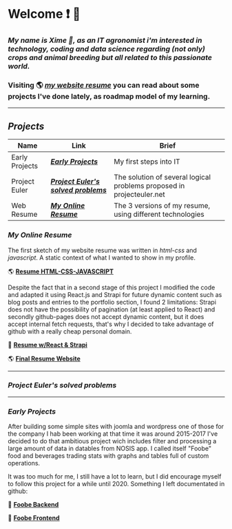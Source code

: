 # **Welcome** :exclamation: :wave:
### _My name is Xime :feet:, as an IT agronomist i'm interested in technology, coding and data science regarding (not only) crops and animal breeding but all related to this passionate world._

### Visiting :earth_americas: [**_my website resume_**](http://ximenacamino.site) you can read about some projects I've done lately, as roadmap model of my learning. 
---
## **_Projects_**

| Name | Link | Brief |
|---|---|---|
| Early Projects | [**_Early Projects_**](#early-projects) | My first steps into IT
| Project Euler | [**_Project Euler's solved problems_**](#project-eulers-solved-problems) | The solution of several logical problems proposed in projecteuler.net
| Web Resume | [**_My Online Resume_**](#my-online-resume) | The 3 versions of my resume, using different technologies

### **_My Online Resume_**
The first sketch of my website resume was written in _html-css_ and _javascript_.  A static context of what I wanted to show in my profile.

:earth_americas: **[Resume HTML-CSS-JAVASCRIPT](https://bioxim.github.io/resume_model/index.html)**

Despite the fact that in a second stage of this project I modified the code and adapted it using React.js and Strapi for future dynamic content such as blog posts and entries to the portfolio section, I found 2 limitations: Strapi does not have the possibility of pagination (at least applied to React) and secondly github-pages does not accept dynamic content, but it does accept internal fetch requests, that's why I decided to take advantage of github with a really cheap personal domain.

:small_orange_diamond: **[Resume w/React & Strapi](https://github.com/bioxim/resume_portfolio)**

:earth_americas: **[Final Resume Website](http://ximenacamino.site)**

---

### **_Project Euler's solved problems_**

---
### **_Early Projects_**
After building some simple sites with joomla and wordpress one of those for the company I hab been working at that time it was around 2015-2017 I've decided to do that ambitious project wich includes filter and processing a large amount of data in datables from NOSIS app.  I called itself "Foobe" food and beverages trading stats with graphs and tables full of custom operations.

It was too much for me, I still have a lot to learn, but I did encourage myself to follow this project for a while until 2020.  Something I left documentated in github:

:small_orange_diamond: **[Foobe Backend](https://github.com/bioxim/backend_foobe)**

:small_orange_diamond: **[Foobe Frontend](https://github.com/bioxim/cliente_foobe)**




